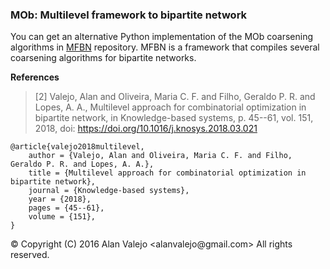 ### MOb: Multilevel framework to bipartite network

You can get an alternative Python implementation of the MOb coarsening algorithms in [MFBN](https://github.com/alanvalejo/mfbn) repository. MFBN is a framework that compiles several coarsening algorithms for bipartite networks.

**References**

> [2] Valejo, Alan and Oliveira, Maria C. F. and Filho, Geraldo P. R. and Lopes, A. A., Multilevel approach for 
>combinatorial optimization in bipartite network, in Knowledge-based systems, p. 45--61, vol. 151, 2018, 
>doi: https://doi.org/10.1016/j.knosys.2018.03.021

~~~~~{.bib}
@article{valejo2018multilevel,
    author = {Valejo, Alan and Oliveira, Maria C. F. and Filho, Geraldo P. R. and Lopes, A. A.},
    title = {Multilevel approach for combinatorial optimization in bipartite network},
    journal = {Knowledge-based systems},
    year = {2018},
    pages = {45--61},
    volume = {151},
}
~~~~~

<div class="footer"> &copy; Copyright (C) 2016 Alan Valejo &lt;alanvalejo@gmail.com&gt; All rights reserved.</div>
